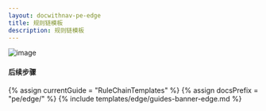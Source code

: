 ```yaml
---
layout: docwithnav-pe-edge
title: 规则链模板
description: 规则链模板
---
```


![image](/images/coming-soon.jpg)

#### 后续步骤

{% assign currentGuide = "RuleChainTemplates" %}
{% assign docsPrefix = "pe/edge/" %}
{% include templates/edge/guides-banner-edge.md %}